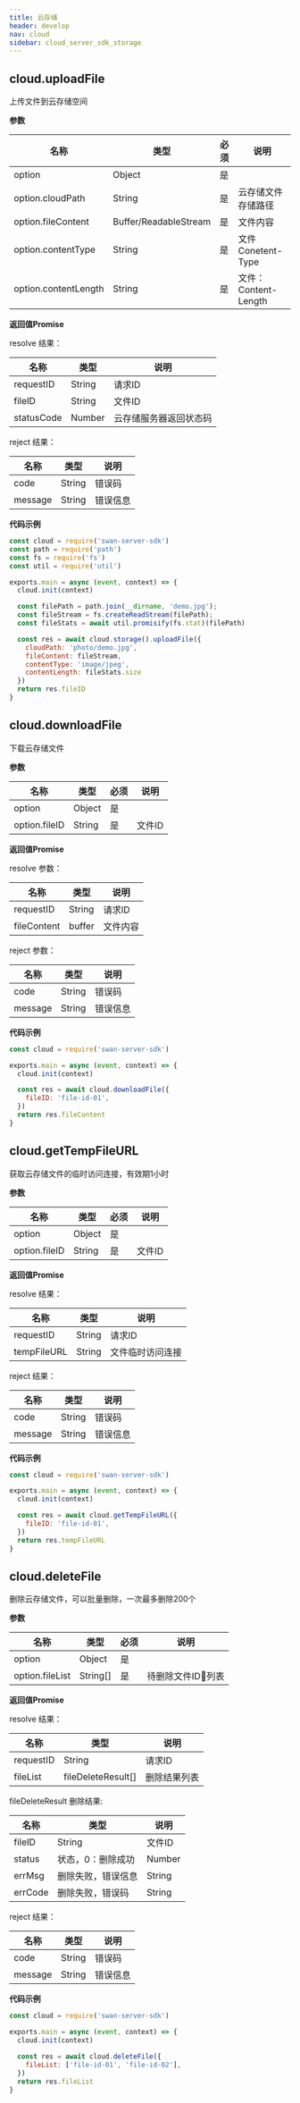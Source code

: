 ```yaml
---
title: 云存储
header: develop
nav: cloud
sidebar: cloud_server_sdk_storage
---
```


## cloud.uploadFile
上传文件到云存储空间


**参数**

|名称|类型|必须|说明|
|---|---|---|---|
|option|Object|是||
|option.cloudPath|String|是|云存储文件存储路径|
|option.fileContent|Buffer/ReadableStream|是|文件内容|
|option.contentType|String|是|文件 Conetent-Type|
|option.contentLength|String|是|文件：Content-Length|


**返回值Promise**

resolve 结果：

|名称|类型|说明|
|---|---|---|
|requestID|String|请求ID|
|fileID|String|文件ID|
|statusCode|Number|云存储服务器返回状态码|

reject 结果：

|名称|类型|说明|
|---|---|---|
|code|String|错误码|
|message|String|错误信息|


**代码示例**
``` js
const cloud = require('swan-server-sdk')
const path = require('path')
const fs = require('fs')
const util = require('util')

exports.main = async (event, context) => {
  cloud.init(context)

  const filePath = path.join(__dirname, 'demo.jpg');
  const fileStream = fs.createReadStream(filePath);
  const fileStats = await util.promisify(fs.stat)(filePath)

  const res = await cloud.storage().uploadFile({
    cloudPath: 'photo/demo.jpg',
    fileContent: fileStream,
    contentType: 'image/jpeg',
    contentLength: fileStats.size
  })
  return res.fileID
}
```


## cloud.downloadFile
下载云存储文件


**参数**

|名称|类型|必须|说明|
|---|---|---|---|
|option|Object|是||
|option.fileID|String|是|文件ID|


**返回值Promise**

resolve 参数：

|名称|类型|说明|
|---|---|---|
|requestID|String|请求ID|
|fileContent|buffer|文件内容|

reject 参数：

|名称|类型|说明|
|---|---|---|
|code|String|错误码|
|message|String|错误信息|


**代码示例**
``` js
const cloud = require('swan-server-sdk')

exports.main = async (event, context) => {
  cloud.init(context)

  const res = await cloud.downloadFile({
    fileID: 'file-id-01',
  })
  return res.fileContent
}

```

## cloud.getTempFileURL
获取云存储文件的临时访问连接，有效期1小时

**参数**

|名称|类型|必须|说明|
|---|---|---|---|
|option|Object|是||
|option.fileID|String|是|文件ID|


**返回值Promise**

resolve 结果：

|名称|类型|说明|
|---|---|---|
|requestID|String|请求ID|
|tempFileURL|String|文件临时访问连接|

reject 结果：

|名称|类型|说明|
|---|---|---|
|code|String|错误码|
|message|String|错误信息|


**代码示例**
``` js
const cloud = require('swan-server-sdk')

exports.main = async (event, context) => {
  cloud.init(context)

  const res = await cloud.getTempFileURL({
    fileID: 'file-id-01',
  })
  return res.tempFileURL
}
```



## cloud.deleteFile
删除云存储文件，可以批量删除，一次最多删除200个


**参数**

|名称|类型|必须|说明|
|---|---|---|---|
|option|Object|是||
|option.fileList|String[]|是|待删除文件ID列表|


**返回值Promise**

resolve 结果：

|名称|类型|说明|
|---|---|---|
|requestID|String|请求ID|
|fileList|fileDeleteResult[]|删除结果列表|

fileDeleteResult 删除结果:

|名称|类型|说明|
|---|---|---|
|fileID|String|文件ID|
|status|状态，0：删除成功|Number|
|errMsg|删除失败，错误信息|String|
|errCode|删除失败，错误码|String|

reject 结果：

|名称|类型|说明|
|---|---|---|
|code|String|错误码|
|message|String|错误信息|


**代码示例**
``` js
const cloud = require('swan-server-sdk')

exports.main = async (event, context) => {
  cloud.init(context)

  const res = await cloud.deleteFile({
    fileList: ['file-id-01', 'file-id-02'],
  })
  return res.fileList
}
```
